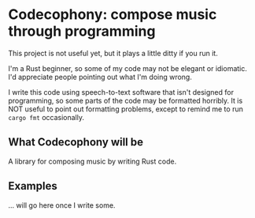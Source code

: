 # Codecophony: compose music through programming

This project is not useful yet, but it plays a little ditty if you run it.

I'm a Rust beginner, so some of my code may not be elegant or idiomatic. I'd appreciate people pointing out what I'm doing wrong.

I write this code using speech-to-text software that isn't designed for programming, so some parts of the code may be formatted horribly. It is NOT useful to point out formatting problems, except to remind me to run `cargo fmt` occasionally.

## What Codecophony will be

A library for composing music by writing Rust code.

## Examples

... will go here once I write some.
